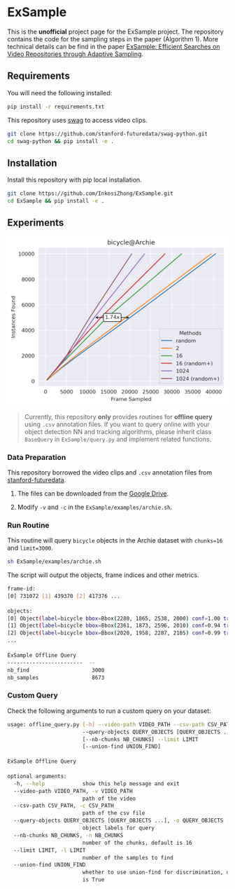 # ExSample
This is the **unofficial** project page for the ExSample project.
The repository contains the code for the sampling steps in the paper (Algorithm 1).
More technical details can be find in the paper [ExSample: Efficient Searches on Video Repositories through Adaptive Sampling](https://arxiv.org/pdf/2005.09141).

## Requirements
You will need the following installed:

```bash
pip install -r requirements.txt
```
This repository uses [swag](https://github.com/stanford-futuredata/swag-python/) to access video clips.
``` bash
git clone https://github.com/stanford-futuredata/swag-python.git
cd swag-python && pip install -e .
```

## Installation
Install this repository with pip local installation.
```bash
git clone https://github.com/InkosiZhong/ExSample.git
cd ExSample && pip install -e .
```

## Experiments
<div align=center>
<img src="plot/plot.png" width="600px">
</div>

> Currently, this repository **only** provides routines for **offline query** using `.csv` annotation files.
> If you want to query online with your object detection NN and tracking algorithms, please inherit class `BaseQuery` in `ExSample/query.py` and implement related functions.

### Data Preparation
This repository borrowed the video clips and `.csv` annotation files from [stanford-futuredata](https://github.com/stanford-futuredata).

1. The files can be downloaded from the [Google Drive](https://drive.google.com/drive/folders/1riFVI6QZGf8X6lyFphyRighAYMDTAH4Z?usp=sharing).

2. Modify `-v` and `-c` in the `ExSample/examples/archie.sh`.

### Run Routine
This routine will query `bicycle` objects in the Archie dataset with `chunks=16` and `limit=3000`.
```bash
sh ExSample/examples/archie.sh
```
The script will output the objects, frame indices and other metrics.
```bash
frame-id:
[0] 731072 [1] 439370 [2] 417376 ...

objects:
[0] Object(label=bicycle bbox=Bbox(2280, 1865, 2538, 2000) conf=1.00 track_id=266371)
[1] Object(label=bicycle bbox=Bbox(2361, 1873, 2596, 2010) conf=0.94 track_id=160599)
[2] Object(label=bicycle bbox=Bbox(2020, 1958, 2287, 2105) conf=0.99 track_id=152919)
...

ExSample Offline Query
------------------------  --
nb_find                    3000
nb_samples                 8673
```

### Custom Query
Check the following arguments to run a custom query on your dataset:
```bash
usage: offline_query.py [-h] --video-path VIDEO_PATH --csv-path CSV_PATH
                        --query-objects QUERY_OBJECTS [QUERY_OBJECTS ...]
                        [--nb-chunks NB_CHUNKS] --limit LIMIT
                        [--union-find UNION_FIND]

ExSample Offline Query

optional arguments:
  -h, --help            show this help message and exit
  --video-path VIDEO_PATH, -v VIDEO_PATH
                        path of the video
  --csv-path CSV_PATH, -c CSV_PATH
                        path of the csv file
  --query-objects QUERY_OBJECTS [QUERY_OBJECTS ...], -o QUERY_OBJECTS [QUERY_OBJECTS ...]
                        object labels for query
  --nb-chunks NB_CHUNKS, -n NB_CHUNKS
                        number of the chunks, default is 16
  --limit LIMIT, -l LIMIT
                        number of the samples to find
  --union-find UNION_FIND
                        whether to use union-find for discrimination, default
                        is True

```